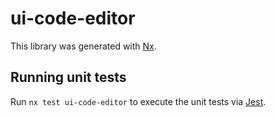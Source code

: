 # ui-code-editor

This library was generated with [Nx](https://nx.dev).

## Running unit tests

Run `nx test ui-code-editor` to execute the unit tests via [Jest](https://jestjs.io).
